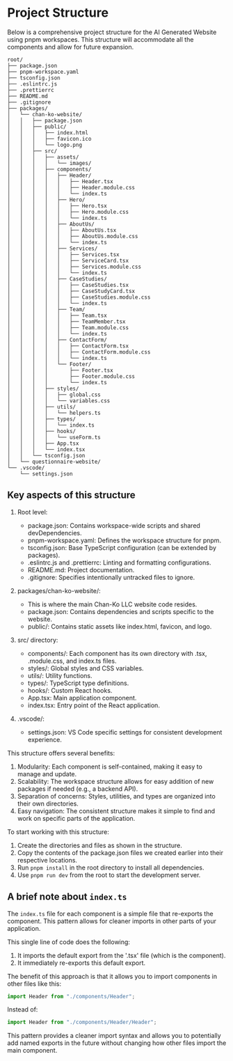 # Project Structure

Below is a comprehensive project structure for the AI Generated Website using pnpm workspaces. This structure will accommodate all the components and allow for future expansion.

```plaintext
root/
├── package.json
├── pnpm-workspace.yaml
├── tsconfig.json
├── .eslintrc.js
├── .prettierrc
├── README.md
├── .gitignore
├── packages/
│   └── chan-ko-website/
│   │   ├── package.json
│   │   ├── public/
│   │   │   ├── index.html
│   │   │   ├── favicon.ico
│   │   │   └── logo.png
│   │   ├── src/
│   │   │   ├── assets/
│   │   │   │   └── images/
│   │   │   ├── components/
│   │   │   │   ├── Header/
│   │   │   │   │   ├── Header.tsx
│   │   │   │   │   ├── Header.module.css
│   │   │   │   │   └── index.ts
│   │   │   │   ├── Hero/
│   │   │   │   │   ├── Hero.tsx
│   │   │   │   │   ├── Hero.module.css
│   │   │   │   │   └── index.ts
│   │   │   │   ├── AboutUs/
│   │   │   │   │   ├── AboutUs.tsx
│   │   │   │   │   ├── AboutUs.module.css
│   │   │   │   │   └── index.ts
│   │   │   │   ├── Services/
│   │   │   │   │   ├── Services.tsx
│   │   │   │   │   ├── ServiceCard.tsx
│   │   │   │   │   ├── Services.module.css
│   │   │   │   │   └── index.ts
│   │   │   │   ├── CaseStudies/
│   │   │   │   │   ├── CaseStudies.tsx
│   │   │   │   │   ├── CaseStudyCard.tsx
│   │   │   │   │   ├── CaseStudies.module.css
│   │   │   │   │   └── index.ts
│   │   │   │   ├── Team/
│   │   │   │   │   ├── Team.tsx
│   │   │   │   │   ├── TeamMember.tsx
│   │   │   │   │   ├── Team.module.css
│   │   │   │   │   └── index.ts
│   │   │   │   ├── ContactForm/
│   │   │   │   │   ├── ContactForm.tsx
│   │   │   │   │   ├── ContactForm.module.css
│   │   │   │   │   └── index.ts
│   │   │   │   └── Footer/
│   │   │   │       ├── Footer.tsx
│   │   │   │       ├── Footer.module.css
│   │   │   │       └── index.ts
│   │   │   ├── styles/
│   │   │   │   ├── global.css
│   │   │   │   └── variables.css
│   │   │   ├── utils/
│   │   │   │   └── helpers.ts
│   │   │   ├── types/
│   │   │   │   └── index.ts
│   │   │   ├── hooks/
│   │   │   │   └── useForm.ts
│   │   │   ├── App.tsx
│   │   │   └── index.tsx
│   │   └── tsconfig.json
│   └── questionnaire-website/
└── .vscode/
    └── settings.json
```

## Key aspects of this structure

1. Root level:

   - package.json: Contains workspace-wide scripts and shared devDependencies.
   - pnpm-workspace.yaml: Defines the workspace structure for pnpm.
   - tsconfig.json: Base TypeScript configuration (can be extended by packages).
   - .eslintrc.js and .prettierrc: Linting and formatting configurations.
   - README.md: Project documentation.
   - .gitignore: Specifies intentionally untracked files to ignore.

2. packages/chan-ko-website/:

   - This is where the main Chan-Ko LLC website code resides.
   - package.json: Contains dependencies and scripts specific to the website.
   - public/: Contains static assets like index.html, favicon, and logo.

3. src/ directory:

   - components/: Each component has its own directory with .tsx, .module.css, and index.ts files.
   - styles/: Global styles and CSS variables.
   - utils/: Utility functions.
   - types/: TypeScript type definitions.
   - hooks/: Custom React hooks.
   - App.tsx: Main application component.
   - index.tsx: Entry point of the React application.

4. .vscode/:
   - settings.json: VS Code specific settings for consistent development experience.

This structure offers several benefits:

1. Modularity: Each component is self-contained, making it easy to manage and update.
2. Scalability: The workspace structure allows for easy addition of new packages if needed (e.g., a
   backend API).
3. Separation of concerns: Styles, utilities, and types are organized into their own directories.
4. Easy navigation: The consistent structure makes it simple to find and work on specific parts of
   the application.

To start working with this structure:

1. Create the directories and files as shown in the structure.
2. Copy the contents of the package.json files we created earlier into their respective locations.
3. Run `pnpm install` in the root directory to install all dependencies.
4. Use `pnpm run dev` from the root to start the development server.

## A brief note about `index.ts`

The `index.ts` file for each component is a simple file that re-exports the component. This pattern allows for cleaner imports in other parts of your application.

This single line of code does the following:

1. It imports the default export from the '.tsx' file (which is the component).
2. It immediately re-exports this default export.

The benefit of this approach is that it allows you to import components in other files like this:

```typescript
import Header from "./components/Header";
```

Instead of:

```typescript
import Header from "./components/Header/Header";
```

This pattern provides a cleaner import syntax and allows you to potentially add named exports in the future without changing how other files import the main component.
